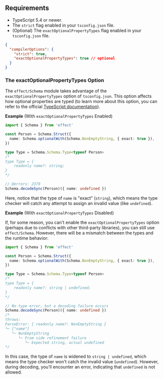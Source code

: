 ## Requirements

- TypeScript 5.4 or newer.
- The `strict` flag enabled in your `tsconfig.json` file.
- (Optional) The `exactOptionalPropertyTypes` flag enabled in your `tsconfig.json` file.

```json showLineNumbers=false
{
  "compilerOptions": {
    "strict": true,
    "exactOptionalPropertyTypes": true // optional
  }
}
```

### The exactOptionalPropertyTypes Option

The `effect/Schema` module takes advantage of the `exactOptionalPropertyTypes` option of `tsconfig.json`. This option affects how optional properties are typed (to learn more about this option, you can refer to the official [TypeScript documentation](https://www.typescriptlang.org/tsconfig#exactOptionalPropertyTypes)).

**Example** (With `exactOptionalPropertyTypes` Enabled)

```ts twoslash
import { Schema } from 'effect'

const Person = Schema.Struct({
  name: Schema.optionalWith(Schema.NonEmptyString, { exact: true }),
})

type Type = Schema.Schema.Type<typeof Person>
/*
type Type = {
    readonly name?: string;
}
*/

// @errors: 2379
Schema.decodeSync(Person)({ name: undefined })
```

Here, notice that the type of `name` is "exact" (`string`), which means the type checker will catch any attempt to assign an invalid value (like `undefined`).

**Example** (With `exactOptionalPropertyTypes` Disabled)

If, for some reason, you can't enable the `exactOptionalPropertyTypes` option (perhaps due to conflicts with other third-party libraries), you can still use `effect/Schema`. However, there will be a mismatch between the types and the runtime behavior:

```ts
import { Schema } from 'effect'

const Person = Schema.Struct({
  name: Schema.optionalWith(Schema.NonEmptyString, { exact: true }),
})

type Type = Schema.Schema.Type<typeof Person>
/*
type Type = {
    readonly name?: string | undefined;
}
*/

// No type error, but a decoding failure occurs
Schema.decodeSync(Person)({ name: undefined })
/*
throws:
ParseError: { readonly name?: NonEmptyString }
└─ ["name"]
   └─ NonEmptyString
      └─ From side refinement failure
         └─ Expected string, actual undefined
*/
```

In this case, the type of `name` is widened to `string | undefined`, which means the type checker won't catch the invalid value (`undefined`). However, during decoding, you'll encounter an error, indicating that `undefined` is not allowed.
